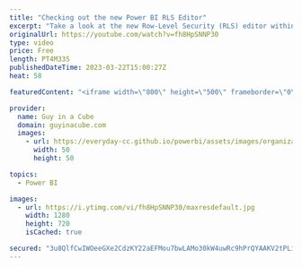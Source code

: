 ```yaml
---
title: "Checking out the new Power BI RLS Editor"
excerpt: "Take a look at the new Row-Level Security (RLS) editor within Power BI Desktop! Patrick explores how it works and what to look out for in the Preview.  Power BI February 2023 Feature Summary https://powerbi.microsoft.com/en-us/blog/power-bi-february-2023-feature-summary/  Documentation https://learn.microsoft.com/power-bi/enterprise/service-admin-rls#define-roles-and-rules-in-power-bi-desktop-using-enhanced-row-level-security-editor-preview"
originalUrl: https://youtube.com/watch?v=fh8HpSNNP30
type: video
price: Free
length: PT4M33S
publishedDateTime: 2023-03-22T15:00:27Z
heat: 58

featuredContent: "<iframe width=\"800\" height=\"500\" frameborder=\"0\" src=\"https://www.youtube.com/embed/fh8HpSNNP30\" allow=\"accelerometer; autoplay; encrypted-media; gyroscope; picture-in-picture\" allowfullscreen></iframe>"

provider:
  name: Guy in a Cube
  domain: guyinacube.com
  images:
    - url: https://everyday-cc.github.io/powerbi/assets/images/organizations/guyinacube.com-50x50.jpg
      width: 50
      height: 50

topics:
  - Power BI

images:
  - url: https://i.ytimg.com/vi/fh8HpSNNP30/maxresdefault.jpg
    width: 1280
    height: 720
    isCached: true

secured: "3u8QlfCwIWOeeGXe2CdzKY22aEFMou7bwLAMo30kW4uwRc9hPrQYAAKV2tPLi4Z8W1dug5BGqtWS3DkPsvbLrumUM5MZKVJNgucNcfd1GgBykNizTNtqufHOXjxprUf3D3aVoSDAnPP1LQRGX7VeGbJdWPPEXG0kP+CfYr5s0hC8h869KH7N3OT2y/vwYTjpk+Tu+NL8xqETr6KyfKeYodNBEOMxkXCXVw4Huqhqz0P2yFWYhLGURYhhi+PpFo31R76ommd65Xk6jD756wb75NncyHO4KCKS2gsJk3+kD1dl40iduzqTj/W8h4P6H9cSHjYOHqiFb7oWjdADpzlBLwJzL6I8ls2BFnLO07lIJ4b+sDR9Shhow/wTDJ+id8shcBhityXU7/Mw7YDKoNSGiKgA0Nw2dS54NZlDpQhXHMo=;iAjFLSUHzQaZql1Dg03iNg=="
---
```


